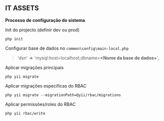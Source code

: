 IT ASSETS
---------

**Processo de configuração do sistema**

Init do projecto (definir dev ou prod)

    php init

Configurar base de dados no `common\config\main-local.php`

> 'dsn' => 'mysql:host=localhost;dbname=**\<Nome da base de dados>**',

Aplicar migrações principais

    php yii migrate

Aplicar migrações especificas do RBAC

    php yii migrate --migrationPath=@yii/rbac/migrations

Aplicar permissões/roles do RBAC

    php yii rbac/write